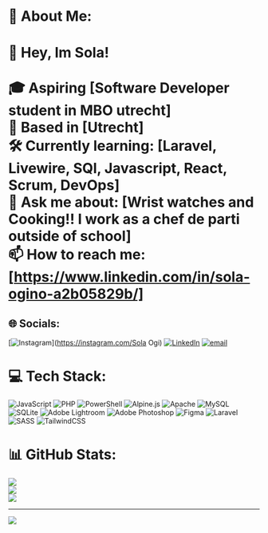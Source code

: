 # 💫 About Me:
# 👋 Hey, Im Sola!<br><br>🎓 Aspiring [Software Developer student in MBO utrecht]   <br>📍 Based in [Utrecht]  <br>🛠️ Currently learning: [Laravel, Livewire, SQl, Javascript, React, Scrum, DevOps]  <br>💬 Ask me about: [Wrist watches and Cooking!! I work as a chef de parti outside of school]  <br>📫 How to reach me: [https://www.linkedin.com/in/sola-ogino-a2b05829b/]<br>


## 🌐 Socials:
[![Instagram](https://img.shields.io/badge/Instagram-%23E4405F.svg?logo=Instagram&logoColor=white)](https://instagram.com/Sola Ogi) [![LinkedIn](https://img.shields.io/badge/LinkedIn-%230077B5.svg?logo=linkedin&logoColor=white)](https://linkedin.com/in/https://www.linkedin.com/in/sola-ogino-a2b05829b/) [![email](https://img.shields.io/badge/Email-D14836?logo=gmail&logoColor=white)](mailto:solapolacola@gmail.com) 

# 💻 Tech Stack:
![JavaScript](https://img.shields.io/badge/javascript-%23323330.svg?style=for-the-badge&logo=javascript&logoColor=%23F7DF1E) ![PHP](https://img.shields.io/badge/php-%23777BB4.svg?style=for-the-badge&logo=php&logoColor=white) ![PowerShell](https://img.shields.io/badge/PowerShell-%235391FE.svg?style=for-the-badge&logo=powershell&logoColor=white) ![Alpine.js](https://img.shields.io/badge/alpinejs-white.svg?style=for-the-badge&logo=alpinedotjs&logoColor=%238BC0D0) ![Apache](https://img.shields.io/badge/apache-%23D42029.svg?style=for-the-badge&logo=apache&logoColor=white) ![MySQL](https://img.shields.io/badge/mysql-4479A1.svg?style=for-the-badge&logo=mysql&logoColor=white) ![SQLite](https://img.shields.io/badge/sqlite-%2307405e.svg?style=for-the-badge&logo=sqlite&logoColor=white) ![Adobe Lightroom](https://img.shields.io/badge/Adobe%20Lightroom-31A8FF.svg?style=for-the-badge&logo=Adobe%20Lightroom&logoColor=white) ![Adobe Photoshop](https://img.shields.io/badge/adobe%20photoshop-%2331A8FF.svg?style=for-the-badge&logo=adobe%20photoshop&logoColor=white) ![Figma](https://img.shields.io/badge/figma-%23F24E1E.svg?style=for-the-badge&logo=figma&logoColor=white) ![Laravel](https://img.shields.io/badge/laravel-%23FF2D20.svg?style=for-the-badge&logo=laravel&logoColor=white) ![SASS](https://img.shields.io/badge/SASS-hotpink.svg?style=for-the-badge&logo=SASS&logoColor=white) ![TailwindCSS](https://img.shields.io/badge/tailwindcss-%2338B2AC.svg?style=for-the-badge&logo=tailwind-css&logoColor=white)
# 📊 GitHub Stats:
![](https://github-readme-stats.vercel.app/api?username=SolaPola&theme=dark&hide_border=false&include_all_commits=true&count_private=true)<br/>
![](https://nirzak-streak-stats.vercel.app/?user=SolaPola&theme=dark&hide_border=false)<br/>
![](https://github-readme-stats.vercel.app/api/top-langs/?username=SolaPola&theme=dark&hide_border=false&include_all_commits=true&count_private=true&layout=compact)

---
[![](https://visitcount.itsvg.in/api?id=SolaPola&icon=0&color=0)](https://visitcount.itsvg.in)

<!-- Proudly created with GPRM ( https://gprm.itsvg.in ) -->
